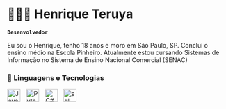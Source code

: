 # 👨🏻‍💻 Henrique Teruya

**`Desenvolvedor`**

Eu sou o Henrique, tenho 18 anos e moro em São Paulo, SP.
Conclui o ensino médio na Escola Pinheiro. 
Atualmente estou cursando Sistemas de Informação no Sistema de Ensino Nacional Comercial (SENAC) 


### 🤖 Linguagens e Tecnologias

<img 
    align="left" 
    alt="Java" 
    title="Java"
    width="30px" 
    style="padding-right: 10px;" 
    src="https://cdn.jsdelivr.net/gh/devicons/devicon@latest/icons/java/java-original.svg" 
/>
<img 
    align="left" 
    alt="Python" 
    title="Python"
    width="30px" 
    style="padding-right: 10px;" 
    src="https://cdn.jsdelivr.net/gh/devicons/devicon@latest/icons/python/python-original.svg" 
/>
<img 
    align="left" 
    alt="C#" 
    title="C#"
    width="30px" 
    style="padding-right: 10px;" 
    src="https://cdn.jsdelivr.net/gh/devicons/devicon/icons/csharp/csharp-original.svg"  
/>
<img 
    align="left" 
    alt="sql" 
    title="sql"
    width="30px" 
    style="padding-right: 10px;" 
    src="https://cdn.jsdelivr.net/gh/devicons/devicon@latest/icons/SQL/SQL-original.svg"  
    />

